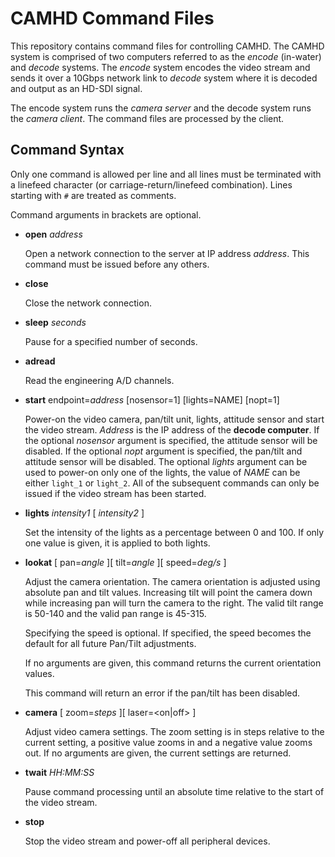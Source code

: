 # CAMHD Command Files

This repository contains command files for controlling CAMHD. The CAMHD
system is comprised of two computers referred to as the *encode*
(in-water) and *decode* systems. The *encode* system encodes the video
stream and sends it over a 10Gbps network link to *decode* system where it
is decoded and output as an HD-SDI signal.

The encode system runs the *camera server* and the decode system runs the
*camera client*. The command files are processed by the client.

## Command Syntax

Only one command is allowed per line and all lines must be terminated with
a linefeed character (or carriage-return/linefeed combination). Lines
starting with `#` are treated as comments.

Command arguments in brackets are optional.

- **open** *address*

  Open a network connection to the server at IP address *address*. This
  command must be issued before any others.

- **close**

  Close the network connection.

- **sleep** *seconds*

  Pause for a specified number of seconds.

- **adread**

  Read the engineering A/D channels.

- **start** endpoint=*address* [nosensor=1] [lights=NAME] [nopt=1]

  Power-on the video camera, pan/tilt unit, lights, attitude sensor and
  start the video stream. *Address* is the IP address of the **decode
  computer**. If the optional *nosensor* argument is specified, the
  attitude sensor will be disabled. If the optional *nopt* argument is
  specified, the pan/tilt and attitude sensor will be disabled. The
  optional *lights* argument can be used to power-on only one of the
  lights, the value of *NAME* can be either `light_1` or `light_2`. All of
  the subsequent commands can only be issued if the video stream has been
  started.

- **lights** *intensity1* [ *intensity2* ]

  Set the intensity of the lights as a percentage between 0 and 100. If
  only one value is given, it is applied to both lights.

- **lookat** [ pan=*angle* ][ tilt=*angle* ][ speed=*deg/s* ]

  Adjust the camera orientation. The camera orientation is adjusted using
  absolute pan and tilt values. Increasing tilt will point the camera down
  while increasing pan will turn the camera to the right. The valid tilt
  range is 50-140 and the valid pan range is 45-315.

  Specifying the speed is optional. If specified, the speed becomes the
  default for all future Pan/Tilt adjustments.

  If no arguments are given, this command returns the current orientation
  values.

  This command will return an error if the pan/tilt has been disabled.

- **camera** [ zoom=*steps* ][ laser=<on|off> ]

  Adjust video camera settings. The zoom setting is in steps relative to
  the current setting, a positive value zooms in and a negative value
  zooms out. If no arguments are given, the current settings are returned.

- **twait** *HH:MM:SS*

  Pause command processing until an absolute time relative to the start of
  the video stream.

- **stop**

  Stop the video stream and power-off all peripheral devices.
